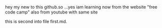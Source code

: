 hey my new to this github.so ...yes iam learning now from the website "free code camp" also from youtube with same site

this is second into file first.md.

